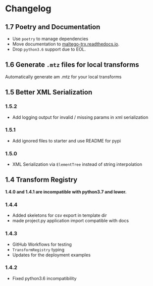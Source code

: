 # Changelog

## 1.7 Poetry and Documentation

- Use `poetry` to manage dependencies
- Move documentation to [maltego-trx.readthedocs.io](https://maltego-trx.readthedocs.io).
- Drop `python3.6` support due to EOL.

## 1.6 Generate `.mtz` files for local transforms

Automatically generate am .mtz for your local transforms

## 1.5 Better XML Serialization

### 1.5.2

- Add logging output for invalid / missing params in xml serialization

### 1.5.1

- Add ignored files to starter and use README for pypi

### 1.5.0

- XML Serialization via `ElementTree` instead of string interpolation

## 1.4 Transform Registry

**1.4.0 and 1.4.1 are incompatible with python3.7 and lower.**

### 1.4.4

- Added skeletons for csv export in template dir
- made project.py application import compatible with docs

### 1.4.3

- GitHub Workflows for testing
- `TransformRegistry` typing
- Updates for the deployment examples

### 1.4.2

- Fixed python3.6 incompatibility